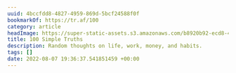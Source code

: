 ```yaml
---
uuid: 4bccfdd8-4827-4959-869d-5bcf24588f0f
bookmarkOf: https://tr.af/100
category: article
headImage: https://super-static-assets.s3.amazonaws.com/b8920b92-ecd8-4c04-a25d-cde2fd0e492b/uploads/cover/da434f13-8ab7-4d47-afaa-4053ceac3fbc.jpg
title: 100 Simple Truths
description: Random thoughts on life, work, money, and habits.
tags: []
date: 2022-08-07 19:36:37.541851459 +00:00
---
```

